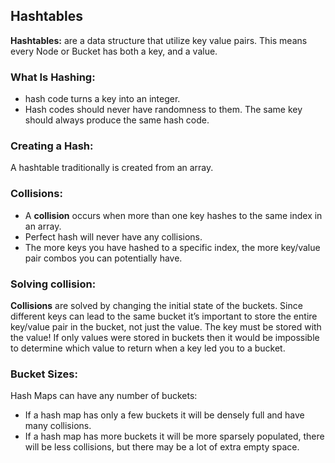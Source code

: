 ## Hashtables
**Hashtables:** are a data structure that utilize key value pairs. This means every Node or Bucket has both a key, and a value.

### What Is Hashing:
- hash code turns a key into an integer.
- Hash codes should never have randomness to them. The same key should always produce the same hash code.

### Creating a Hash:
A hashtable traditionally is created from an array.

### Collisions:
- A **collision** occurs when more than one key hashes to the same index in an array.
- Perfect hash will never have any collisions.
- The more keys you have hashed to a specific index, the more key/value pair combos you can potentially have.

### Solving collision:
**Collisions** are solved by changing the initial state of the buckets. Since different keys can lead to the same bucket it’s important to store the entire key/value pair in the bucket, not just the value. The key must be stored with the value! If only values were stored in buckets then it would be impossible to determine which value to return when a key led you to a bucket.

### Bucket Sizes:
Hash Maps can have any number of buckets:

- If a hash map has only a few buckets it will be densely full and have many collisions.
- If a hash map has more buckets it will be more sparsely populated, there will be less collisions, but there may be a lot of extra empty space.
